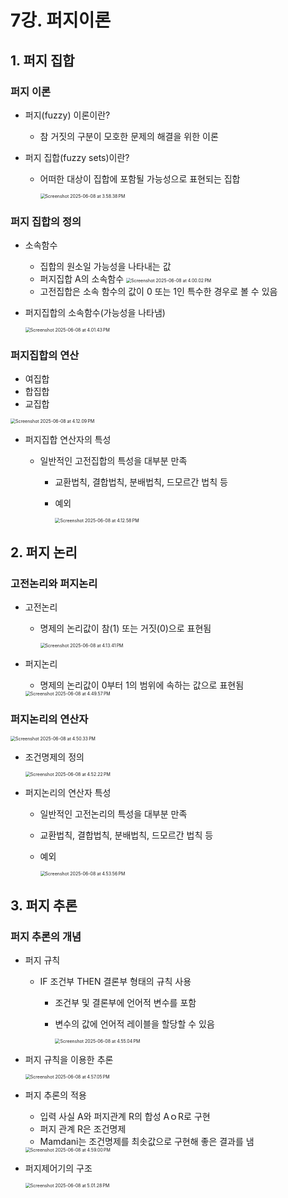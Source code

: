# 7강. 퍼지이론

## 1. 퍼지 집합

### 퍼지 이론

- 퍼지(fuzzy) 이론이란?

  - 참 거짓의 구분이 모호한 문제의 해결을 위한 이론

- 퍼지 집합(fuzzy sets)이란?

  - 어떠한 대상이 집합에 포함될 가능성으로 표현되는 집합

    <img src="./assets/Screenshot 2025-06-08 at 3.58.38 PM.png" alt="Screenshot 2025-06-08 at 3.58.38 PM" style="zoom:50%;" />



### 퍼지 집합의 정의

- 소속함수

  - 집합의 원소일 가능성을 나타내는 값
  - 퍼지집합 A의 소속함수 <img src="./assets/Screenshot 2025-06-08 at 4.00.02 PM.png" alt="Screenshot 2025-06-08 at 4.00.02 PM" style="zoom:50%;" />
  - 고전집합은 소속 함수의 값이 0 또는 1인 특수한 경우로 볼 수 있음

- 퍼지집합의 소속함수(가능성을 나타냄)

  <img src="./assets/Screenshot 2025-06-08 at 4.01.43 PM.png" alt="Screenshot 2025-06-08 at 4.01.43 PM" style="zoom: 50%;" />



### 퍼지집합의 연산

- 여집합
- 합집합
- 교집합

<img src="./assets/Screenshot 2025-06-08 at 4.12.09 PM.png" alt="Screenshot 2025-06-08 at 4.12.09 PM" style="zoom:50%;" />



- 퍼지집합 연산자의 특성

  - 일반적인 고전집합의 특성을 대부분 만족

    - 교환법칙, 결합법칙, 분배법칙, 드모르간 법칙 등

    - 예외

      <img src="./assets/Screenshot 2025-06-08 at 4.12.58 PM.png" alt="Screenshot 2025-06-08 at 4.12.58 PM" style="zoom:50%;" />



## 2. 퍼지 논리

### 고전논리와 퍼지논리

- 고전논리

  - 명제의 논리값이 참(1) 또는 거짓(0)으로 표현됨

    <img src="./assets/Screenshot 2025-06-08 at 4.13.41 PM.png" alt="Screenshot 2025-06-08 at 4.13.41 PM" style="zoom:50%;" />

- 퍼지논리

  - 명제의 논리값이 0부터 1의 범위에 속하는 값으로 표현됨

  <img src="./assets/Screenshot 2025-06-08 at 4.49.57 PM.png" alt="Screenshot 2025-06-08 at 4.49.57 PM" style="zoom:50%;" />



### 퍼지논리의 연산자

<img src="./assets/Screenshot 2025-06-08 at 4.50.33 PM.png" alt="Screenshot 2025-06-08 at 4.50.33 PM" style="zoom:50%;" />

- 조건명제의 정의

  <img src="./assets/Screenshot 2025-06-08 at 4.52.22 PM.png" alt="Screenshot 2025-06-08 at 4.52.22 PM" style="zoom:50%;" />

- 퍼지논리의 연산자 특성

  - 일반적인 고전논리의 특성을 대부분 만족

  - 교환법칙, 결합법칙, 분배법칙, 드모르간 법칙 등

  - 예외

    <img src="./assets/Screenshot 2025-06-08 at 4.53.56 PM.png" alt="Screenshot 2025-06-08 at 4.53.56 PM" style="zoom:50%;" />



## 3. 퍼지 추론

### 퍼지 추론의 개념

- 퍼지 규칙

  - IF 조건부 THEN 결론부 형태의 규칙 사용

    - 조건부 및 결론부에 언어적 변수를 포함

    - 변수의 값에 언어적 레이블을 할당할 수 있음

      <img src="./assets/Screenshot 2025-06-08 at 4.55.04 PM.png" alt="Screenshot 2025-06-08 at 4.55.04 PM" style="zoom:50%;" />

- 퍼지 규칙을 이용한 추론

  <img src="./assets/Screenshot 2025-06-08 at 4.57.05 PM.png" alt="Screenshot 2025-06-08 at 4.57.05 PM" style="zoom:50%;" />

- 퍼지 추론의 적용

  - 입력 사실 A와 퍼지관계 R의 합성 AｏR로 구현
  - 퍼지 관계 R은 조건명제
  - Mamdani는 조건명제를 최솟값으로 구현해 좋은 결과를 냄

  <img src="./assets/Screenshot 2025-06-08 at 4.59.00 PM.png" alt="Screenshot 2025-06-08 at 4.59.00 PM" style="zoom:50%;" />

- 퍼지제어기의 구조

  <img src="./assets/Screenshot 2025-06-08 at 5.01.28 PM.png" alt="Screenshot 2025-06-08 at 5.01.28 PM" style="zoom:50%;" />